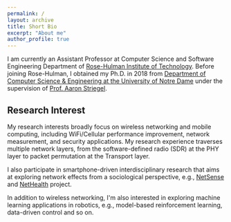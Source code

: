 ```yaml
---
permalink: /
layout: archive
title: Short Bio
excerpt: "About me"
author_profile: true
---
```


I am currently an Assistant Professor at Computer Science and Software Engineering Department of [Rose-Hulman Institute of Technology](https://www.rose-hulman.edu). Before joining Rose-Hulman, I obtained my Ph.D. in 2018 from [Department of Computer Science & Engineering at the University of Notre Dame](http://cse.nd.edu/) under the supervision of [Prof. Aaron Striegel](http://sites.nd.edu/aaron-striegel/).


Research Interest
------
My research interests broadly focus on wireless networking and mobile computing, including WiFi/Cellular performance improvement, network measurement, and security applications. My research experience traverses multiple network layers, from the software-defined radio (SDR) at the PHY layer to packet permutation at the Transport layer.

I also participate in smartphone-driven interdisciplinary research that aims at exploring network effects from a sociological perspective, e.g., [NetSense](http://netsense.nd.edu/about.html) and [NetHealth](http://http://nethealth.nd.edu/)  project. 

In addition to wireless networking, I'm also interested in exploring machine learning applications in robotics, e.g., model-based reinforcement learning, data-driven control and so on.

